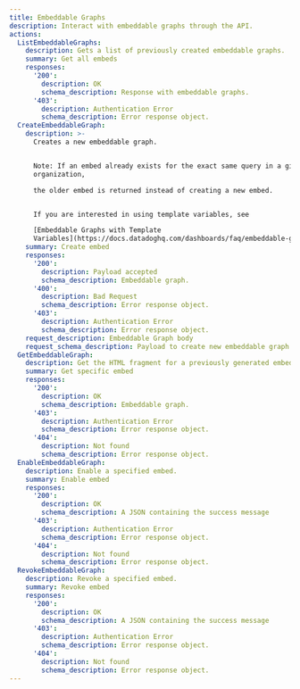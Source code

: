 ```yaml
---
title: Embeddable Graphs
description: Interact with embeddable graphs through the API.
actions:
  ListEmbeddableGraphs:
    description: Gets a list of previously created embeddable graphs.
    summary: Get all embeds
    responses:
      '200':
        description: OK
        schema_description: Response with embeddable graphs.
      '403':
        description: Authentication Error
        schema_description: Error response object.
  CreateEmbeddableGraph:
    description: >-
      Creates a new embeddable graph.


      Note: If an embed already exists for the exact same query in a given
      organization,

      the older embed is returned instead of creating a new embed.


      If you are interested in using template variables, see

      [Embeddable Graphs with Template
      Variables](https://docs.datadoghq.com/dashboards/faq/embeddable-graphs-with-template-variables).
    summary: Create embed
    responses:
      '200':
        description: Payload accepted
        schema_description: Embeddable graph.
      '400':
        description: Bad Request
        schema_description: Error response object.
      '403':
        description: Authentication Error
        schema_description: Error response object.
    request_description: Embeddable Graph body
    request_schema_description: Payload to create new embeddable graph.
  GetEmbeddableGraph:
    description: Get the HTML fragment for a previously generated embed with `embed_id`.
    summary: Get specific embed
    responses:
      '200':
        description: OK
        schema_description: Embeddable graph.
      '403':
        description: Authentication Error
        schema_description: Error response object.
      '404':
        description: Not found
        schema_description: Error response object.
  EnableEmbeddableGraph:
    description: Enable a specified embed.
    summary: Enable embed
    responses:
      '200':
        description: OK
        schema_description: A JSON containing the success message
      '403':
        description: Authentication Error
        schema_description: Error response object.
      '404':
        description: Not found
        schema_description: Error response object.
  RevokeEmbeddableGraph:
    description: Revoke a specified embed.
    summary: Revoke embed
    responses:
      '200':
        description: OK
        schema_description: A JSON containing the success message
      '403':
        description: Authentication Error
        schema_description: Error response object.
      '404':
        description: Not found
        schema_description: Error response object.
---
```

